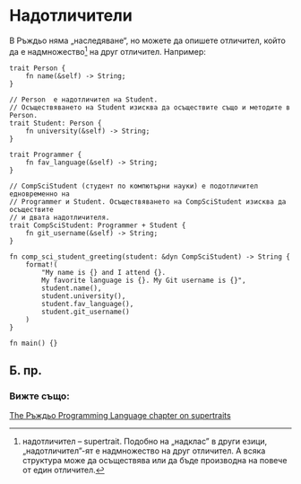 # Надотличители

В Ръждьо няма „наследяване“, но можете да опишете отличител, който да е
надмножество[^supertrait] на друг отличител. Например:

```rust,editable
trait Person {
    fn name(&self) -> String;
}

// Person  е надотличител на Student.
// Осъществяването на Student изисква да осъществите също и методите в Person.
trait Student: Person {
    fn university(&self) -> String;
}

trait Programmer {
    fn fav_language(&self) -> String;
}

// CompSciStudent (студент по компютърни науки) е подотличител едновременно на
// Programmer и Student. Осъществяването на CompSciStudent изисква да осъществите
// и двата надотличителя.
trait CompSciStudent: Programmer + Student {
    fn git_username(&self) -> String;
}

fn comp_sci_student_greeting(student: &dyn CompSciStudent) -> String {
    format!(
        "My name is {} and I attend {}.
        My favorite language is {}. My Git username is {}",
        student.name(),
        student.university(),
        student.fav_language(),
        student.git_username()
    )
}

fn main() {}
```

## Б. пр.

[^supertrait]: надотличител – supertrait. Подобно на „надклас” в други езици,
  „надотличител”-ят е надмножество на друг отличител. А всяка
  структура може да осъществява или да бъде производна на повече от един
  отличител.


### Вижте също:

[The Ръждьо Programming Language chapter on supertraits][trpl_supertraits]

[trpl_supertraits]: https://doc.rust-lang.org/book/ch19-03-advanced-traits.html#using-supertraits-to-require-one-traits-functionality-within-another-trait
